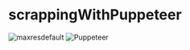 # scrappingWithPuppeteer
![maxresdefault](https://user-images.githubusercontent.com/80773074/179838802-f2c70a99-1244-4e98-b89f-9615aed3060d.jpg)
![Puppeteer](https://user-images.githubusercontent.com/80773074/179838754-2a5121e1-3879-42b5-afe5-58d5c5203d12.jpg)

